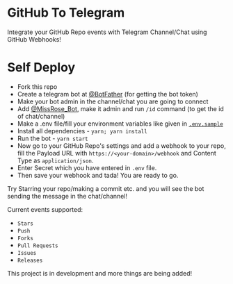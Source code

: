 # GitHub To Telegram
Integrate your GitHub Repo events with Telegram Channel/Chat using GitHub Webhooks!

# Self Deploy
- Fork this repo
- Create a telegram bot at [@BotFather](https://t.me/botfather) (for getting the bot token)
- Make your bot admin in the channel/chat you are going to connect
- Add [@MissRose_Bot](https://t.me/MissRose_Bot), make it admin and run `/id` command (to get the id of chat/channel)
- Make a .env file/fill your environment variables like given in [`.env.sample`](./.env.sample)
- Install all dependencies - `yarn; yarn install`
- Run the bot - `yarn start`
- Now go to your GitHub Repo's settings and add a webhook to your repo, fill the Payload URL with `https://<your-domain>/webhook` and Content Type as `application/json`.
- Enter Secret which you have entered in `.env` file.
- Then save your webhook and tada! You are ready to go.

Try Starring your repo/making a commit etc. and you will see the bot sending the message in the chat/channel!

Current events supported:
- `Stars`
- `Push`
- `Forks`
- `Pull Requests`
- `Issues`
- `Releases`

This project is in development and more things are being added!